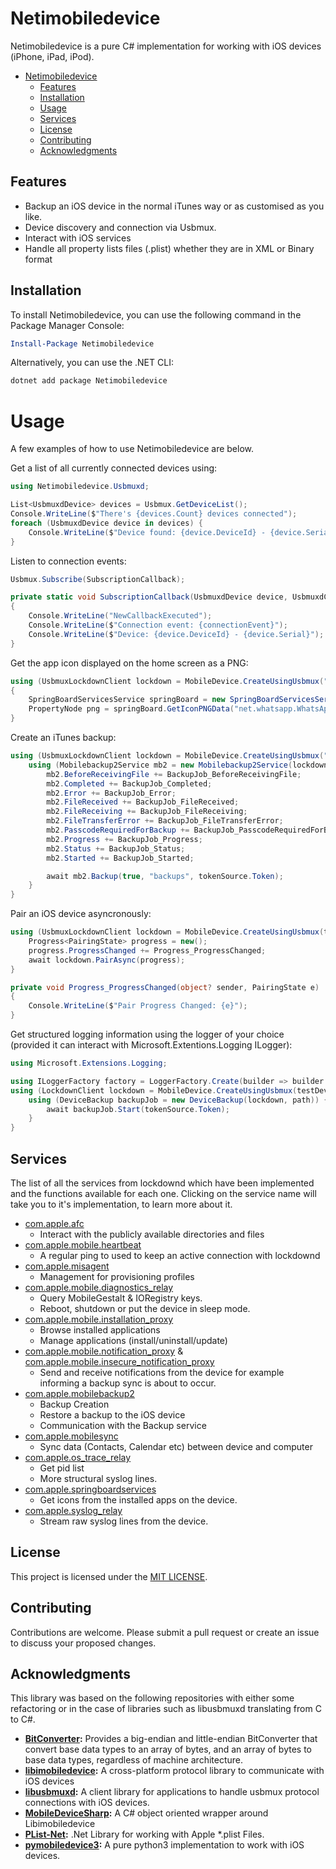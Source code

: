 # Netimobiledevice

Netimobiledevice is a pure C# implementation for working with iOS devices (iPhone, iPad, iPod).

- [Netimobiledevice](#Netimobiledevice)
    * [Features](#Features)
    * [Installation](#Installation)
    * [Usage](#Usage)
    * [Services](#Services)
    * [License](#License)
    * [Contributing](#Contributing)
    * [Acknowledgments](#Acknowledgments)

## Features

 - Backup an iOS device in the normal iTunes way or as customised as you like. 
 - Device discovery and connection via Usbmux.
 - Interact with iOS services
 - Handle all property lists files (.plist) whether they are in XML or Binary format

## Installation

To install Netimobiledevice, you can use the following command in the Package Manager Console:

```powershell
Install-Package Netimobiledevice
```

Alternatively, you can use the .NET CLI:

```csharp
dotnet add package Netimobiledevice
```

# Usage

A few examples of how to use Netimobiledevice are below.

Get a list of all currently connected devices using:

```csharp
using Netimobiledevice.Usbmuxd;

List<UsbmuxdDevice> devices = Usbmux.GetDeviceList();
Console.WriteLine($"There's {devices.Count} devices connected");
foreach (UsbmuxdDevice device in devices) {
    Console.WriteLine($"Device found: {device.DeviceId} - {device.Serial}");
}
```

Listen to connection events:

```csharp
Usbmux.Subscribe(SubscriptionCallback);

private static void SubscriptionCallback(UsbmuxdDevice device, UsbmuxdConnectionEventType connectionEvent)
{
    Console.WriteLine("NewCallbackExecuted");
    Console.WriteLine($"Connection event: {connectionEvent}");
    Console.WriteLine($"Device: {device.DeviceId} - {device.Serial}");
}
```

Get the app icon displayed on the home screen as a PNG:

```csharp
using (UsbmuxLockdownClient lockdown = MobileDevice.CreateUsingUsbmux("60653a518d33eb53b3ca2322de3f44e162a42069"))
{
    SpringBoardServicesService springBoard = new SpringBoardServicesService(lockdown);
    PropertyNode png = springBoard.GetIconPNGData("net.whatsapp.WhatsApp");
}
```

Create an iTunes backup:

```csharp
using (UsbmuxLockdownClient lockdown = MobileDevice.CreateUsingUsbmux("60653a518d33eb53b3ca2322de3f44e162a42069")) {
    using (Mobilebackup2Service mb2 = new Mobilebackup2Service(lockdown)) {
        mb2.BeforeReceivingFile += BackupJob_BeforeReceivingFile;
        mb2.Completed += BackupJob_Completed;
        mb2.Error += BackupJob_Error;
        mb2.FileReceived += BackupJob_FileReceived;
        mb2.FileReceiving += BackupJob_FileReceiving;
        mb2.FileTransferError += BackupJob_FileTransferError;
        mb2.PasscodeRequiredForBackup += BackupJob_PasscodeRequiredForBackup;
        mb2.Progress += BackupJob_Progress;
        mb2.Status += BackupJob_Status;
        mb2.Started += BackupJob_Started;

        await mb2.Backup(true, "backups", tokenSource.Token);
    }
}
```

Pair an iOS device asyncronously:

```csharp
using (UsbmuxLockdownClient lockdown = MobileDevice.CreateUsingUsbmux(testDevice?.Serial ?? string.Empty)) {
    Progress<PairingState> progress = new();
    progress.ProgressChanged += Progress_ProgressChanged;
    await lockdown.PairAsync(progress);
}

private void Progress_ProgressChanged(object? sender, PairingState e)
{
    Console.WriteLine($"Pair Progress Changed: {e}");
}
```

Get structured logging information using the logger of your choice (provided it can interact with Microsoft.Extentions.Logging ILogger):

```csharp
using Microsoft.Extensions.Logging;

using ILoggerFactory factory = LoggerFactory.Create(builder => builder.SetMinimumLevel(LogLevel.Debug).AddConsole());
using (LockdownClient lockdown = MobileDevice.CreateUsingUsbmux(testDevice?.Serial ?? string.Empty, logger: factory.CreateLogger("Netimobiledevice"))) {
    using (DeviceBackup backupJob = new DeviceBackup(lockdown, path)) {
        await backupJob.Start(tokenSource.Token);
    }
}
```

## Services

The list of all the services from lockdownd which have been implemented and the functions available for each one. Clicking on the service name will take you to it's implementation, to learn more about it.

- [com.apple.afc](https://github.com/artehe/Netimobiledevice/blob/main/Netimobiledevice/Afc/AfcService.cs)
  * Interact with the publicly available directories and files
- [com.apple.mobile.heartbeat](https://github.com/artehe/Netimobiledevice/blob/main/Netimobiledevice/Lockdown/Services/HeartbeatService.cs)
  * A regular ping to used to keep an active connection with lockdownd
- [com.apple.misagent](https://github.com/artehe/Netimobiledevice/blob/main/Netimobiledevice/Misagent/MisagentService.cs)
  * Management for provisioning profiles 
- [com.apple.mobile.diagnostics_relay](https://github.com/artehe/Netimobiledevice/blob/main/Netimobiledevice/Lockdown/Services/DiagnosticsService.cs)
  * Query MobileGestalt & IORegistry keys.
  * Reboot, shutdown or put the device in sleep mode.
- [com.apple.mobile.installation_proxy](https://github.com/artehe/Netimobiledevice/blob/main/Netimobiledevice/Lockdown/Services/OsTraceService.cs)
  * Browse installed applications
  * Manage applications (install/uninstall/update)
- [com.apple.mobile.notification_proxy](https://github.com/artehe/Netimobiledevice/blob/main/Netimobiledevice/Lockdown/Services/NotificationProxyService.cs) & [com.apple.mobile.insecure_notification_proxy](https://github.com/artehe/Netimobiledevice/blob/main/Netimobiledevice/Lockdown/Services/NotificationProxyService.cs)
  * Send and receive notifications from the device for example informing a backup sync is about to occur.
- [com.apple.mobilebackup2](https://github.com/artehe/Netimobiledevice/blob/main/Netimobiledevice/Backup/Mobilebackup2Service.cs)
  * Backup Creation
  * Restore a backup to the iOS device
  * Communication with the Backup service
- [com.apple.mobilesync](https://github.com/artehe/Netimobiledevice/blob/main/Netimobiledevice/Mobilesync/Mobilesync.cs)
  * Sync data (Contacts, Calendar etc) between device and computer
- [com.apple.os_trace_relay](https://github.com/artehe/Netimobiledevice/blob/main/Netimobiledevice/Lockdown/Services/InstallationProxyService.cs)
  * Get pid list
  * More structural syslog lines.
- [com.apple.springboardservices](https://github.com/artehe/Netimobiledevice/blob/main/Netimobiledevice/SpringBoardServices/SpringBoardServicesService.cs)
  * Get icons from the installed apps on the device.
- [com.apple.syslog_relay](https://github.com/artehe/Netimobiledevice/blob/main/Netimobiledevice/Lockdown/Services/SyslogService.cs)
  * Stream raw syslog lines from the device.

## License

This project is licensed under the [MIT LICENSE](https://github.com/artehe/Netimobiledevice/blob/main/LICENSE).

## Contributing

Contributions are welcome. Please submit a pull request or create an issue to discuss your proposed changes.

## Acknowledgments

This library was based on the following repositories with either some refactoring or in the case of libraries such as libusbmuxd translating from C to C#.

- **[BitConverter](https://github.com/davidrea-MS/BitConverter):** Provides a big-endian and little-endian BitConverter that convert base data types to an array of bytes, and an array of bytes to base data types, regardless of machine architecture.
- **[libimobiledevice](https://github.com/libimobiledevice/libimobiledevice):** A cross-platform protocol library to communicate with iOS devices
- **[libusbmuxd](https://github.com/libimobiledevice/libusbmuxd):** A client library for applications to handle usbmux protocol connections with iOS devices.
- **[MobileDeviceSharp](https://github.com/mveril/MobileDeviceSharp):** A C# object oriented wrapper around Libimobiledevice
- **[PList-Net](https://github.com/PList-Net/PList-Net):** .Net Library for working with Apple *.plist Files.
- **[pymobiledevice3](https://github.com/doronz88/pymobiledevice3):** A pure python3 implementation to work with iOS devices.

